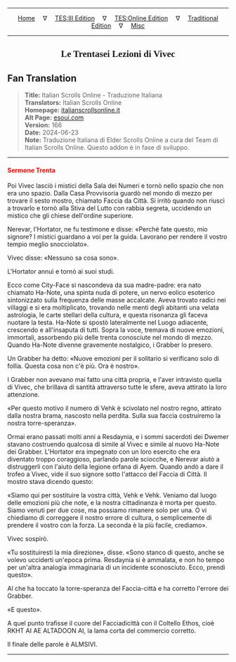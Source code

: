 
---

<!-- Jekyll Page Links -->

<center>
<a href="../../../../../index.html">Home</a>
&emsp;&nabla;&emsp;
<a href="../../../../index-tes3.html">TES:III Edition</a>
&emsp;&nabla;&emsp;
<a href="../../../../index-teso.html">TES:Online Edition</a>
&emsp;&nabla;&emsp;
<a href="../../../../index-traditional.html">Traditional Edition</a>
&emsp;&nabla;&emsp;
<a href="../../../../index-misc.html">Misc</a>
</center>

<!-- Markdown Body Below: -->

---

<center>
<h2><span style="font-family:Georgia">Le Trentasei Lezioni di Vivec</span></h2>
</center>

## Fan Translation

> __Title:__ Italian Scrolls Online - Traduzione Italiana\
> __Translators:__ Italian Scrolls Online\
> __Homepage:__ [italianscrollsonline.it][1]\
> __Alt Page:__ [esoui.com][2]\
> __Version:__ 166\
> __Date:__ 2024-06-23\
> __Note:__ Traduzione Italiana di Elder Scrolls Online a cura del Team di Italian Scrolls Online. Questo addon è in fase di sviluppo.

[1]: http://italianscrollsonline.it/
[2]: https://www.esoui.com/downloads/info2854-ItalianScrollsOnline-TraduzioneItaliana.html

---

#### <span style="color:red">Sermone Trenta</span>

Poi Vivec lasciò i mistici della Sala dei Numeri e tornò nello spazio che non era uno spazio. Dalla Casa Provvisoria guardò nel mondo di mezzo per trovare il sesto mostro, chiamato Faccia da Città. Si irritò quando non riuscì a trovarlo e tornò alla Stiva del Lutto con rabbia segreta, uccidendo un mistico che gli chiese dell'ordine superiore.

Nerevar, l'Hortator, ne fu testimone e disse: «Perché fate questo, mio signore? I mistici guardano a voi per la guida. Lavorano per rendere il vostro tempio meglio snocciolato».

Vivec disse: «Nessuno sa cosa sono».

L'Hortator annuì e tornò ai suoi studi.

Ecco come City-Face si nascondeva da sua madre-padre: era nato chiamato Ha-Note, una spinta nuda di potere, un nervo eolico esoterico sintonizzato sulla frequenza delle masse accalcate. Aveva trovato radici nei villaggi e si era moltiplicato, trovando nelle menti degli abitanti una velata astrologia, le carte stellari della cultura, e questa risonanza gli faceva nuotare la testa. Ha-Note si spostò lateralmente nel Luogo adiacente, crescendo e all'insaputa di tutti. Sopra la voce, tremava di nuove emozioni, immortali, assorbendo più delle trenta conosciute nel mondo di mezzo. Quando Ha-Note divenne gravemente nostalgico, i Grabber lo presero.

Un Grabber ha detto: «Nuove emozioni per il solitario si verificano solo di follia. Questa cosa non c'è più. Ora è nostro».

I Grabber non avevano mai fatto una città propria, e l'aver intravisto quella di Vivec, che brillava di santità attraverso tutte le sfere, aveva attirato la loro attenzione.

«Per questo motivo il numero di Vehk è scivolato nel nostro regno, attirato dalla nostra brama, nascosto nella perdita. Sulla sua faccia costruiremo la nostra torre-speranza».

Ormai erano passati molti anni a Resdaynia, e i sommi sacerdoti dei Dwemer stavano costruendo qualcosa di simile al Vivec e simile al nuovo Ha-Note dei Grabber. L'Hortator era impegnato con un loro esercito che era diventato troppo coraggioso, parlando parole sciocche, e Nerevar aiutò a distruggerli con l'aiuto della legione orfana di Ayem. Quando andò a dare il trofeo a Vivec, vide il suo signore sotto l'attacco del Faccia di Città. Il mostro stava dicendo questo:

«Siamo qui per sostituire la vostra città, Vehk e Vehk. Veniamo dal luogo delle emozioni più che note, e la nostra cittadinanza è morta per questo. Siamo venuti per due cose, ma possiamo rimanere solo per una. O vi chiediamo di correggere il nostro errore di cultura, o semplicemente di prendere il vostro con la forza. La seconda è la più facile, crediamo».

Vivec sospirò.

«Tu sostituiresti la mia direzione», disse. «Sono stanco di questo, anche se volevo ucciderti un'epoca prima. Resdaynia si è ammalata, e non ho tempo per un'altra analogia immaginaria di un incidente sconosciuto. Ecco, prendi questo».

Al che ha toccato la torre-speranza del Faccia-città e ha corretto l'errore dei Grabber.

«E questo».

A quel punto trafisse il cuore del Facciadicittà con il Coltello Ethos, cioè RKHT AI AE ALTADOON AI, la lama corta del commercio corretto.

Il finale delle parole è ALMSIVI.

---
